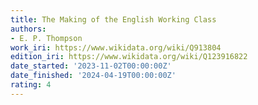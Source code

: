 ```yaml
---
title: The Making of the English Working Class
authors:
- E. P. Thompson
work_iri: https://www.wikidata.org/wiki/Q913804
edition_iri: https://www.wikidata.org/wiki/Q123916822
date_started: '2023-11-02T00:00:00Z'
date_finished: '2024-04-19T00:00:00Z'
rating: 4
---
```


